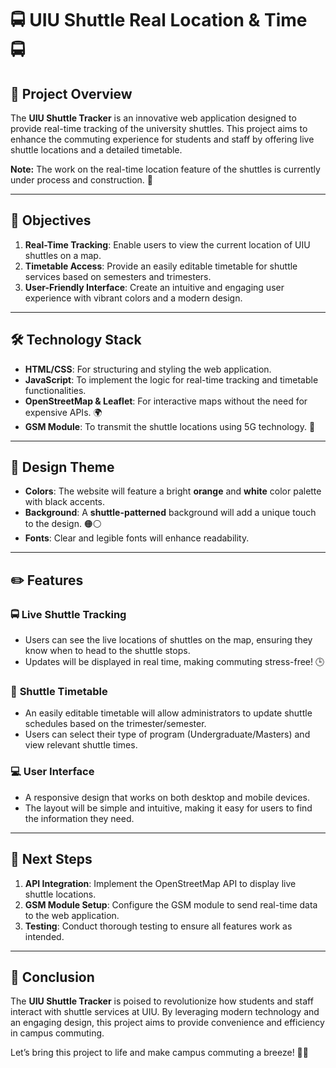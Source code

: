 
# 🚍  UIU Shuttle Real Location & Time 🚍

## 📍 **Project Overview**
The **UIU Shuttle Tracker** is an innovative web application designed to provide real-time tracking of the university shuttles. This project aims to enhance the commuting experience for students and staff by offering live shuttle locations and a detailed timetable. 

**Note:** The work on the real-time location feature of the shuttles is currently under process and construction. 🔨

---

## 🎯 **Objectives**
1. **Real-Time Tracking**: Enable users to view the current location of UIU shuttles on a map.
2. **Timetable Access**: Provide an easily editable timetable for shuttle services based on semesters and trimesters.
3. **User-Friendly Interface**: Create an intuitive and engaging user experience with vibrant colors and a modern design. 

---

## 🛠️ **Technology Stack**
- **HTML/CSS**: For structuring and styling the web application.
- **JavaScript**: To implement the logic for real-time tracking and timetable functionalities.
- **OpenStreetMap & Leaflet**: For interactive maps without the need for expensive APIs. 🌍
- **GSM Module**: To transmit the shuttle locations using 5G technology. 📡

---

## 🌈 **Design Theme**
- **Colors**: The website will feature a bright **orange** and **white** color palette with black accents.
- **Background**: A **shuttle-patterned** background will add a unique touch to the design. 🟠⚪
- **Fonts**: Clear and legible fonts will enhance readability.

---

## ✏️ **Features**
### 🚍 **Live Shuttle Tracking**
- Users can see the live locations of shuttles on the map, ensuring they know when to head to the shuttle stops. 
- Updates will be displayed in real time, making commuting stress-free! 🕒

### 📅 **Shuttle Timetable**
- An easily editable timetable will allow administrators to update shuttle schedules based on the trimester/semester.
- Users can select their type of program (Undergraduate/Masters) and view relevant shuttle times. 

### 💻 **User Interface**
- A responsive design that works on both desktop and mobile devices.
- The layout will be simple and intuitive, making it easy for users to find the information they need.

---

## 🎉 **Next Steps**
1. **API Integration**: Implement the OpenStreetMap API to display live shuttle locations. 
2. **GSM Module Setup**: Configure the GSM module to send real-time data to the web application.
3. **Testing**: Conduct thorough testing to ensure all features work as intended.

---

## 📣 **Conclusion**
The **UIU Shuttle Tracker** is poised to revolutionize how students and staff interact with shuttle services at UIU. By leveraging modern technology and an engaging design, this project aims to provide convenience and efficiency in campus commuting. 

Let’s bring this project to life and make campus commuting a breeze! 🎊🚀

